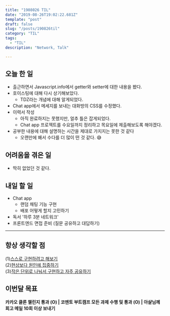 ```yaml
---
title: "1908026 TIL"
date: "2019-08-26T19:02:22.681Z"
template: "post"
draft: false
slug: "/posts/190826til"
category: "TIL"
tags:
  - "TIL"
description: "Network, Talk"

---
```


## 오늘 한 일

- 출근하면서 Javascript.info에서 getter와 setter에 대한 내용을 봤다.
- 호이스팅에 대해 다시 상기해보았다.
  - TDZ라는 개념에 대해 알게되었다.
- Chat app에서 메세지를 보내는 대화방의 CSS를 수정했다.
- 이력서 작성
  - 아직 완료하지는 못했지만, 얼추 틀은 잡게되었다.
  - Chat app 프로젝트를 수요일까지 정리하고 목요일에 제출해보도록 해야겠다.
- 공부한 내용에 대해 설명하는 시간을 제대로 가지지는 못한 것 같다
  - 오랜만에 봬서 수다를 더 많이 떤 것 같다. 😅

## 어려움을 겪은 일

- 딱히 없었던 것 같다.

## 내일 할 일

- Chat app
  - 랜덤 채팅 기능 구현
  - 배포 어떻게 할지 고민하기
- 독서 '하루 3분 네트워크'
- 프론트엔드 면접 준비 (질문 공유하고 대답하기)

------



## 항상 생각할 점

(1)<u>스스로 구현하려고 해보기</u> <br>(2)<u>현상보다 원인에 집중하기</u> <br>(3)<u>작은 단위로 나눠서 구현하고 자주 공유하기</u>



## 이번달 목표

**카카오 클론 챌린지 통과 (O) | 코멘토 부트캠프 모든 과제 수행 및 통과 (O) | 아샬님께 회고 메일 10회 이상 보내기**


